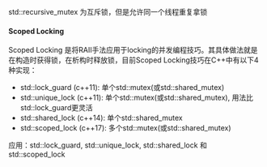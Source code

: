 std::recursive_mutex 为互斥锁，但是允许同一个线程重复拿锁

#### Scoped Locking

Scoped Locking 是将RAII手法应用于locking的并发编程技巧。其具体做法就是在构造时获得锁，在析构时释放锁，目前Scoped Locking技巧在C++中有以下4种实现：

- std::lock_guard (c++11): 单个std::mutex(或std::shared_mutex)
- std::unique_lock (c++11): 单个std::mutex(或std::shared_mutex), 用法比std::lock_guard更灵活
- std::shared_lock (c++14): 单个std::shared_mutex
- std::scoped_lock (c++17): 多个std::mutex(或std::shared_mutex)

应用：std::lock_guard, std::unique_lock, std::shared_lock 和 std::scoped_lock